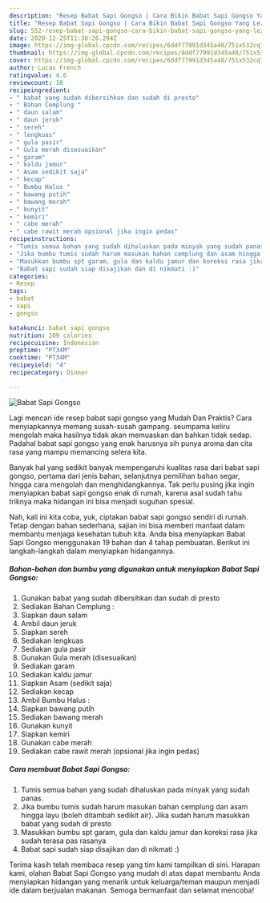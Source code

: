 ```yaml
---
description: "Resep Babat Sapi Gongso | Cara Bikin Babat Sapi Gongso Yang Lezat Sekali"
title: "Resep Babat Sapi Gongso | Cara Bikin Babat Sapi Gongso Yang Lezat Sekali"
slug: 552-resep-babat-sapi-gongso-cara-bikin-babat-sapi-gongso-yang-lezat-sekali
date: 2020-12-25T11:30:26.294Z
image: https://img-global.cpcdn.com/recipes/6ddf77991d345a48/751x532cq70/babat-sapi-gongso-foto-resep-utama.jpg
thumbnail: https://img-global.cpcdn.com/recipes/6ddf77991d345a48/751x532cq70/babat-sapi-gongso-foto-resep-utama.jpg
cover: https://img-global.cpcdn.com/recipes/6ddf77991d345a48/751x532cq70/babat-sapi-gongso-foto-resep-utama.jpg
author: Lucas French
ratingvalue: 4.6
reviewcount: 10
recipeingredient:
- " babat yang sudah dibersihkan dan sudah di presto"
- " Bahan Cemplung "
- " daun salam"
- " daun jeruk"
- " sereh"
- " lengkuas"
- " gula pasir"
- " Gula merah disesuaikan"
- " garam"
- " kaldu jamur"
- " Asam sedikit saja"
- " kecap"
- " Bumbu Halus "
- " bawang putih"
- " bawang merah"
- " kunyit"
- " kemiri"
- " cabe merah"
- " cabe rawit merah opsional jika ingin pedas"
recipeinstructions:
- "Tumis semua bahan yang sudah dihaluskan pada minyak yang sudah panas."
- "Jika bumbu tumis sudah harum masukan bahan cemplung dan asam hingga layu (boleh ditambah sedikit air). Jika sudah harum masukkan babat yang sudah di presto"
- "Masukkan bumbu spt garam, gula dan kaldu jamur dan koreksi rasa jika sudah terasa pas rasanya"
- "Babat sapi sudah siap disajikan dan di nikmati :)"
categories:
- Resep
tags:
- babat
- sapi
- gongso

katakunci: babat sapi gongso 
nutrition: 209 calories
recipecuisine: Indonesian
preptime: "PT34M"
cooktime: "PT34M"
recipeyield: "4"
recipecategory: Dinner

---
```



![Babat Sapi Gongso](https://img-global.cpcdn.com/recipes/6ddf77991d345a48/751x532cq70/babat-sapi-gongso-foto-resep-utama.jpg)

Lagi mencari ide resep babat sapi gongso yang Mudah Dan Praktis? Cara menyiapkannya memang susah-susah gampang. seumpama keliru mengolah maka hasilnya tidak akan memuaskan dan bahkan tidak sedap. Padahal babat sapi gongso yang enak harusnya sih punya aroma dan cita rasa yang mampu memancing selera kita.

Banyak hal yang sedikit banyak mempengaruhi kualitas rasa dari babat sapi gongso, pertama dari jenis bahan, selanjutnya pemilihan bahan segar, hingga cara mengolah dan menghidangkannya. Tak perlu pusing jika ingin menyiapkan babat sapi gongso enak di rumah, karena asal sudah tahu triknya maka hidangan ini bisa menjadi suguhan spesial.




Nah, kali ini kita coba, yuk, ciptakan babat sapi gongso sendiri di rumah. Tetap dengan bahan sederhana, sajian ini bisa memberi manfaat dalam membantu menjaga kesehatan tubuh kita. Anda bisa menyiapkan Babat Sapi Gongso menggunakan 19 bahan dan 4 tahap pembuatan. Berikut ini langkah-langkah dalam menyiapkan hidangannya.

<!--inarticleads1-->

##### Bahan-bahan dan bumbu yang digunakan untuk menyiapkan Babat Sapi Gongso:

1. Gunakan  babat yang sudah dibersihkan dan sudah di presto
1. Sediakan  Bahan Cemplung :
1. Siapkan  daun salam
1. Ambil  daun jeruk
1. Siapkan  sereh
1. Sediakan  lengkuas
1. Sediakan  gula pasir
1. Gunakan  Gula merah (disesuaikan)
1. Sediakan  garam
1. Sediakan  kaldu jamur
1. Siapkan  Asam (sedikit saja)
1. Sediakan  kecap
1. Ambil  Bumbu Halus :
1. Siapkan  bawang putih
1. Sediakan  bawang merah
1. Gunakan  kunyit
1. Siapkan  kemiri
1. Gunakan  cabe merah
1. Sediakan  cabe rawit merah (opsional jika ingin pedas)




<!--inarticleads2-->

##### Cara membuat Babat Sapi Gongso:

1. Tumis semua bahan yang sudah dihaluskan pada minyak yang sudah panas.
1. Jika bumbu tumis sudah harum masukan bahan cemplung dan asam hingga layu (boleh ditambah sedikit air). Jika sudah harum masukkan babat yang sudah di presto
1. Masukkan bumbu spt garam, gula dan kaldu jamur dan koreksi rasa jika sudah terasa pas rasanya
1. Babat sapi sudah siap disajikan dan di nikmati :)




Terima kasih telah membaca resep yang tim kami tampilkan di sini. Harapan kami, olahan Babat Sapi Gongso yang mudah di atas dapat membantu Anda menyiapkan hidangan yang menarik untuk keluarga/teman maupun menjadi ide dalam berjualan makanan. Semoga bermanfaat dan selamat mencoba!
